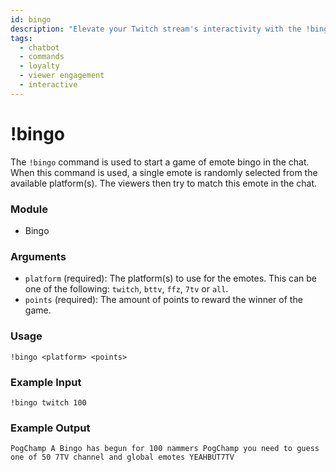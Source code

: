 ```yaml
---
id: bingo
description: "Elevate your Twitch stream's interactivity with the !bingo command, engaging viewers in a fun game of emote bingo for loyalty rewards."
tags:
  - chatbot
  - commands
  - loyalty
  - viewer engagement
  - interactive
---
```


# !bingo

The `!bingo` command is used to start a game of emote bingo in the chat. When this command is used, a single emote is randomly selected from the available platform(s). The viewers then try to match this emote in the chat.

### Module

- Bingo

### Arguments

- `platform` (required): The platform(s) to use for the emotes. This can be one of the following: `twitch`, `bttv`, `ffz`, `7tv` or `all`.
- `points` (required): The amount of points to reward the winner of the game.

### Usage

```
!bingo <platform> <points>
```

### Example Input

```
!bingo twitch 100
```

### Example Output

```
PogChamp A Bingo has begun for 100 nammers PogChamp you need to guess one of 50 7TV channel and global emotes YEAHBUT7TV 
```
